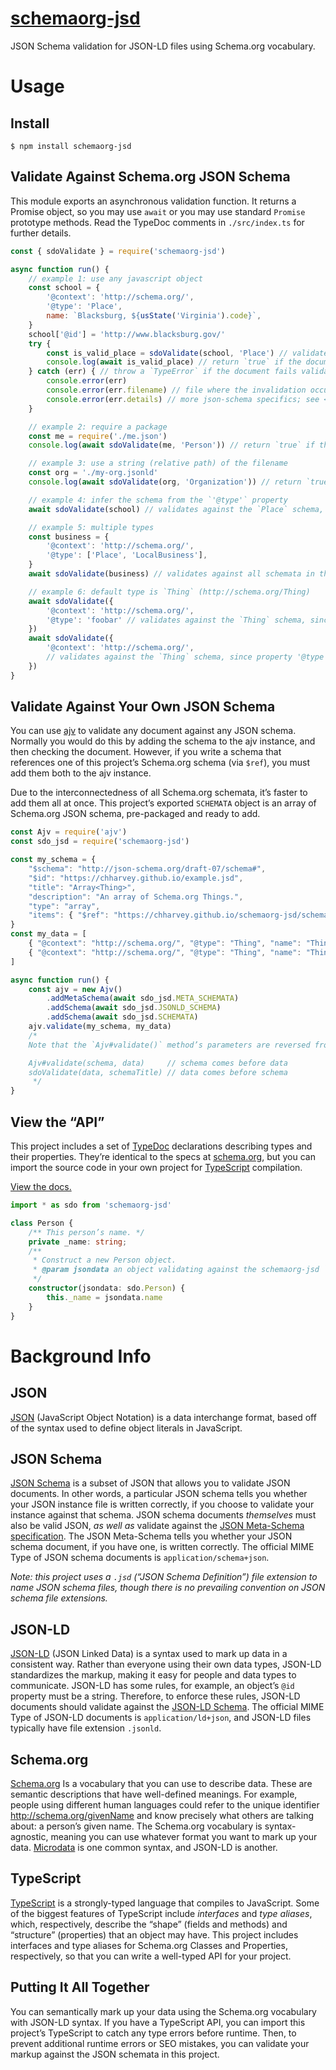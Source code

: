 # [schemaorg-jsd](https://chharvey.github.io/schemaorg-jsd/docs/api/)
JSON Schema validation for JSON-LD files using Schema.org vocabulary.


# Usage

## Install
```
$ npm install schemaorg-jsd
```

## Validate Against Schema.org JSON Schema

This module exports an asynchronous validation function.
It returns a Promise object, so you may use `await` or you may use standard `Promise` prototype methods.
Read the TypeDoc comments in `./src/index.ts` for further details.

```js
const { sdoValidate } = require('schemaorg-jsd')

async function run() {
	// example 1: use any javascript object
	const school = {
		'@context': 'http://schema.org/',
		'@type': 'Place',
		name: `Blacksburg, ${usState('Virginia').code}`,
	}
	school['@id'] = 'http://www.blacksburg.gov/'
	try {
		const is_valid_place = sdoValidate(school, 'Place') // validate against the `Place` schema
		console.log(await is_valid_place) // return `true` if the document passes validation
	} catch (err) { // throw a `TypeError` if the document fails validation
		console.error(err)
		console.error(err.filename) // file where the invalidation occurred
		console.error(err.details) // more json-schema specifics; see <https://github.com/epoberezkin/ajv#validation-errors>
	}

	// example 2: require a package
	const me = require('./me.json')
	console.log(await sdoValidate(me, 'Person')) // return `true` if the document passes validation

	// example 3: use a string (relative path) of the filename
	const org = './my-org.jsonld'
	console.log(await sdoValidate(org, 'Organization')) // return `true` if the document passes validation

	// example 4: infer the schema from the `'@type'` property
	await sdoValidate(school) // validates against the `Place` schema, since `school['@type'] === 'Place'`

	// example 5: multiple types
	const business = {
		'@context': 'http://schema.org/',
		'@type': ['Place', 'LocalBusiness'],
	}
	await sdoValidate(business) // validates against all schemata in the array

	// example 6: default type is `Thing` (http://schema.org/Thing)
	await sdoValidate({
		'@context': 'http://schema.org/',
		'@type': 'foobar' // validates against the `Thing` schema, since value 'foobar' cannot be found
	})
	await sdoValidate({
		'@context': 'http://schema.org/',
		// validates against the `Thing` schema, since property '@type' is missing
	})
}
```


## Validate Against Your Own JSON Schema
You can use [ajv](https://www.npmjs.com/package/ajv) to validate any document against any JSON schema.
Normally you would do this by adding the schema to the ajv instance, and then checking the document.
However, if you write a schema that references one of this project’s Schema.org schema (via `$ref`),
you must add them both to the ajv instance.

Due to the interconnectedness of all Schema.org schemata, it’s faster to add them all at once.
This project’s exported `SCHEMATA` object is an array of Schema.org JSON schema,
pre-packaged and ready to add.
```js
const Ajv = require('ajv')
const sdo_jsd = require('schemaorg-jsd')

const my_schema = {
	"$schema": "http://json-schema.org/draft-07/schema#",
	"$id": "https://chharvey.github.io/example.jsd",
	"title": "Array<Thing>",
	"description": "An array of Schema.org Things.",
	"type": "array",
	"items": { "$ref": "https://chharvey.github.io/schemaorg-jsd/schema/Thing.jsd" }
}
const my_data = [
	{ "@context": "http://schema.org/", "@type": "Thing", "name": "Thing 1" },
	{ "@context": "http://schema.org/", "@type": "Thing", "name": "Thing 2" }
]

async function run() {
	const ajv = new Ajv()
		.addMetaSchema(await sdo_jsd.META_SCHEMATA)
		.addSchema(await sdo_jsd.JSONLD_SCHEMA)
		.addSchema(await sdo_jsd.SCHEMATA)
	ajv.validate(my_schema, my_data)
	/*
	Note that the `Ajv#validate()` method’s parameters are reversed from this package’s `sdoValidate()`:

	Ajv#validate(schema, data)     // schema comes before data
	sdoValidate(data, schemaTitle) // data comes before schema
	 */
}
```

## View the “API”
This project includes a set of [TypeDoc](http://typedoc.org/) declarations describing types and their properties.
They’re identical to the specs at [schema.org](https://schema.org/),
but you can import the source code in your own project for
[TypeScript](http://www.typescriptlang.org/) compilation.

[View the docs.](https://chharvey.github.io/schemaorg-jsd/docs/api/)

```ts
import * as sdo from 'schemaorg-jsd'

class Person {
	/** This person’s name. */
	private _name: string;
	/**
	 * Construct a new Person object.
	 * @param jsondata an object validating against the schemaorg-jsd `Person` schema
	 */
	constructor(jsondata: sdo.Person) {
		this._name = jsondata.name
	}
}
```


# Background Info

## JSON
[JSON](http://www.json.org/) (JavaScript Object Notation) is a data interchange format,
based off of the syntax used to define object literals in JavaScript.

## JSON Schema
[JSON Schema](http://json-schema.org/) is a subset of JSON
that allows you to validate JSON documents.
In other words, a particular JSON schema tells you whether your JSON instance file is written correctly,
if you choose to validate your instance against that schema.
JSON schema documents *themselves* must also be valid JSON, *as well as* validate against the
[JSON Meta-Schema specification](http://json-schema.org/draft-07/schema).
The JSON Meta-Schema tells you whether your JSON schema document, if you have one, is written correctly.
The official MIME Type of JSON schema documents is `application/schema+json`.

*Note: this project uses a `.jsd` (“JSON Schema Definition”) file extension to name JSON schema files, though
there is no prevailing convention on JSON schema file extensions.*

## JSON-LD
[JSON-LD](https://json-ld.org/) (JSON Linked Data) is a syntax used to mark up data in a consistent way.
Rather than everyone using their own data types, JSON-LD standardizes the markup, making it easy
for people and data types to communicate.
JSON-LD has some rules, for example, an object’s `@id` property must be a string.
Therefore, to enforce these rules, JSON-LD documents should validate against the
[JSON-LD Schema](https://json-ld.org/schemas/jsonld-schema.json).
The official MIME Type of JSON-LD documents is `application/ld+json`,
and JSON-LD files typically have file extension `.jsonld`.

## Schema.org
[Schema.org](https://schema.org/) Is a vocabulary that you can use to describe data.
These are semantic descriptions that have well-defined meanings.
For example, people using different human languages could refer to the unique identifier http://schema.org/givenName
and know precisely what others are talking about: a person’s given name.
The Schema.org vocabulary is syntax-agnostic, meaning you can use whatever format you want to mark up your data.
[Microdata](https://www.w3.org/TR/microdata/) is one common syntax, and JSON-LD is another.

## TypeScript
[TypeScript](https://www.typescriptlang.org/) is a strongly-typed language that compiles to JavaScript.
Some of the biggest features of TypeScript include *interfaces* and *type aliases*, which, respectively,
describe the “shape” (fields and methods) and “structure” (properties) that an object may have.
This project includes interfaces and type aliases for Schema.org Classes and Properties, respectively,
so that you can write a well-typed API for your project.

## Putting It All Together
You can semantically mark up your data using the Schema.org vocabulary with JSON-LD syntax.
If you have a TypeScript API, you can import this project’s TypeScript to catch any type errors before runtime.
Then, to prevent additional runtime errors or SEO mistakes, you can validate your markup against
the JSON schemata in this project.
